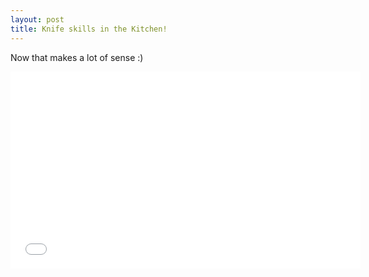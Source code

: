 ```yaml
---
layout: post
title: Knife skills in the Kitchen!
---
```

Now that makes a lot of sense :)

<iframe width="560" height="315" src="//www.youtube.com/embed/zGQltxIipFg" frameborder="0" allowfullscreen></iframe>
